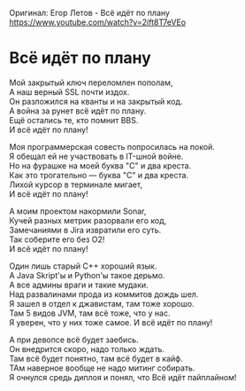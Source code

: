 Оригинал: Егор Летов - Всё идёт по плану  
https://www.youtube.com/watch?v=2ift8T7eVEo

# Всё идёт по плану
Мой закрытый ключ переломлен пополам,  
А наш верный SSL почти издох.  
Он разложился на кванты и на закрытый код.  
А война за рунет всё идёт по плану.  
Ещё остались те, кто помнит BBS.  
И всё идёт по плану!

Моя программерская совесть попросилась на покой.  
Я обещал ей не участвовать в IT-шной войне.  
Но на фурашке на моей буква "C" и два креста.  
Как это трогательно — буква "C" и два креста.  
Лихой курсор в терминале мигает,  
И всё идёт по плану!

А моим проектом накормили Sonar,  
Кучей разных метрик разорвали его код,  
Замечаниями в Jira извратили его суть.  
Так соберите его без O2!  
И всё идёт по плану!

Один лишь старый C++ хороший язык.  
А Java Skript'ы и Python'ы такое дерьмо.  
А все админы враги и такие мудаки.  
Над развалинами прода из коммитов дождь шел.   
Я зашел в отдел к джавистам, там тоже хорошо.  
Там 5 видов JVM, там всё тоже, что у нас.  
Я уверен, что у них тоже самое. 
И всё идёт по плану!

А при девопсе всё будет заебись.  
Он внедрится скоро, надо только ждать.  
Там всё будет понятно, там всё будет в кайф.  
ТАм наверное вообще не надо митинг собирать.  
Я очнулся средь диплоя и понял, что 
Всё идёт пайплайном!  
